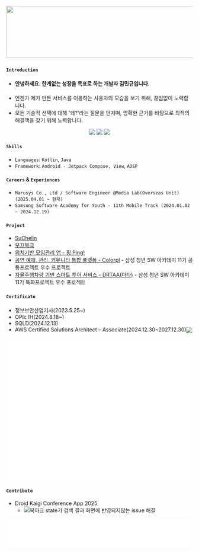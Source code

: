 <p align="center">
  <a href="https://www.gitanimals.org/en_US?utm_medium=image&utm_source=kimmandoo&utm_content=line">
    <img
      src="https://render.gitanimals.org/lines/kimmandoo?pet-id=649885029616576006"
      width="600"
      height="140"
    />
  </a>
</p>

#### `Introduction`
- #### 안녕하세요. 한계없는 성장을 목표로 하는 개발자 김민규입니다.
- 언젠가 제가 만든 서비스를 이용하는 사용자의 모습을 보기 위해, 끊임없이 노력합니다.
- 모든 기술적 선택에 대해 '왜?'라는 질문을 던지며, 명확한 근거를 바탕으로 최적의 해결책을 찾기 위해 노력합니다.

<p align="center">
<a href="mailto:mingyu5675@gmail.com"><img src="https://img.shields.io/badge/Gmail-EA4335?style=for-the-badge&logo=Gmail&logoColor=white"/></a>
<!-- <a href="YOUR_PORTFOLIO_LINK_HERE"><img src="https://img.shields.io/badge/Portfolio-000000?style=for-the-badge&logo=About.me&logoColor=white"/></a> -->
<a href="https://medium.com/@kimmandoo"><img src="https://img.shields.io/badge/Medium-000000?style=for-the-badge&logo=Medium&logoColor=white"/></a>
<a href="https://www.linkedin.com/in/mingyu-kim-400891193"><img src="https://img.shields.io/badge/Linkedin-blue?style=for-the-badge&logo=Linkedin&logoColor=white"/></a>
</p>

#### `Skills`
  - `Languages`: `Kotlin`, `Java`
  - `Framework`: `Android - Jetpack Compose, View`, `AOSP` 

#### `Careers` & `Experiences`
 - `Marusys Co., Ltd / Software Engineer @Media Lab(Overseas Unit) (2025.04.01 ~ 현재)`
 - `Samsung Software Academy for Youth - 11th Mobile Track (2024.01.02 ~ 2024.12.19)`

#### `Project`

 - [SuChelin](https://github.com/SuChelin/SuChelinV2)
 - [부끄북극](https://github.com/kimmandoo/ShyPolarBear/tree/kimmandoo)
 - [위치기반 모임관리 앱 - 핑 Ping!](https://github.com/kimmandoo/Ping)
 - [공연 예매, 관리, 커뮤니티 통합 플랫폼 - Colorpl](https://github.com/kimmandoo/Colorpl) - 삼성 청년 SW 아카데미 11기 공통프로젝트 우수 프로젝트
 - [자율주행차량 기반 스마트 투어 서비스 - DRTAA(다타)](https://github.com/kimmandoo/DRTAA) - 삼성 청년 SW 아카데미 11기 특화프로젝트 우수 프로젝트

#### `Certificate`

- 정보보안산업기사(2023.5.25~)
- OPIc IH(2024.8.18~)
- SQLD(2024.12.13)
- AWS Certified Solutions Architect – Associate(2024.12.30~2027.12.30)<img align="center" src="https://images.credly.com/size/340x340/images/0e284c3f-5164-4b21-8660-0d84737941bc/image.png" width="60">

<p align="center">
 <img align="center" src="https://raw.githubusercontent.com/kimmandoo/kimmandoo/main/github-metrics.svg" alt="Metrics" width="500">
</p>

#### `Contribute`

- Droid Kaigi Conference App 2025
  - ![북마크 state가 검색 결과 화면에 반영되지않는 issue 해결](https://github.com/DroidKaigi/conference-app-2025/pull/265) 


 ![starred](/metrics.plugin.topics.icons.svg)

<!--
**mingyuk99/mingyuk99** is a ✨ _special_ ✨ repository because its `README.md` (this file) appears on your GitHub profile.
Here are some ideas to get you started:

- 🔭 I’m currently working on ...
- 🌱 I’m currently learning ...
- 👯 I’m looking to collaborate on ...
- 🤔 I’m looking for help with ...
- 💬 Ask me about ...
- 📫 How to reach me: ...
- 😄 Pronouns: ...
- ⚡ Fun fact: ...
-->
